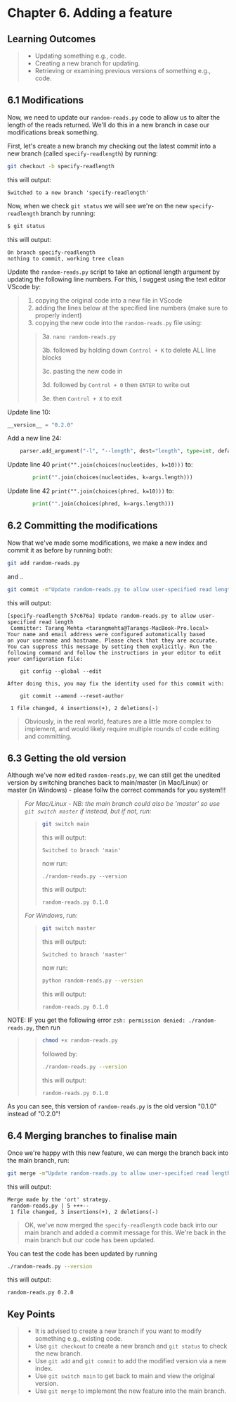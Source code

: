 # Chapter 6. Adding a feature

## Learning Outcomes
> - Updating something e.g., code.
> - Creating a new branch for updating. 
> - Retrieving or examining previous versions of something e.g., code.

## 6.1 Modifications

Now, we need to update our `random-reads.py` code to allow us to alter the length of the reads returned.
We'll do this in a new branch in case our modifications break something.

First, let's create a new branch my checking out the latest commit into a new branch (called `specify-readlength`) by running:

~~~bash
git checkout -b specify-readlength
~~~
this will output:
~~~console
Switched to a new branch 'specify-readlength'
~~~

Now, when we check `git status` we will see we're on the new `specify-readlength` branch by running:

~~~bash
$ git status
~~~
this will output:
~~~console
On branch specify-readlength
nothing to commit, working tree clean
~~~

Update the `random-reads.py` script to take an optional length argument by updating the following line numbers.
For this, I suggest using the text editor VScode by: 
> 1. copying the original code into a new file in VScode
> 2. adding the lines below at the specified line numbers (make sure to properly indent)
> 3. copying the new code into the `random-reads.py` file using:
>> 3a. `nano random-reads.py`
>> 
>> 3b. followed by holding down `Control + K` to delete ALL line blocks
>> 
>> 3c. pasting the new code in
>> 
>> 3d. followed by `Control + 0` then `ENTER` to write out
>> 
>> 3e. then `Control + X` to exit 

Update line 10:

~~~python
__version__ = "0.2.0"
~~~

Add a new line 24:

~~~python
    parser.add_argument("-l", "--length", dest="length", type=int, default = "100", metavar="N", help="Read length to yield")
~~~

Update line 40 `print("".join(choices(nucleotides, k=10)))` to:

~~~python
        print("".join(choices(nucleotides, k=args.length)))
~~~

Update line 42 `print("".join(choices(phred, k=10)))` to:

~~~python
        print("".join(choices(phred, k=args.length)))
~~~

## 6.2 Committing the modifications

Now that we've made some modifications, we make a new index and commit it as before by running both:

~~~bash
git add random-reads.py
~~~
and ..
~~~bash
git commit -m"Update random-reads.py to allow user-specified read length"
~~~
this will output:
~~~console
[specify-readlength 57c676a] Update random-reads.py to allow user-specified read length
 Committer: Tarang Mehta <tarangmehta@Tarangs-MacBook-Pro.local>
Your name and email address were configured automatically based
on your username and hostname. Please check that they are accurate.
You can suppress this message by setting them explicitly. Run the
following command and follow the instructions in your editor to edit
your configuration file:

    git config --global --edit

After doing this, you may fix the identity used for this commit with:

    git commit --amend --reset-author

 1 file changed, 4 insertions(+), 2 deletions(-)
~~~

> Obviously, in the real world, features are a little more complex to implement, and would likely require multiple rounds of code editing and committing.

## 6.3 Getting the old version

Although we've now edited `random-reads.py`, we can still get the unedited version by switching branches back to main/master (in Mac/Linux) or master (in Windows) - please follw the correct commands for you system!!!

> *For Mac/Linux - NB: the main branch could also be 'master' so use `git switch master` if instead, but if not, run:*
>> ~~~bash
>> git switch main
>> ~~~
>> this will output:
>> ~~~console
>> Switched to branch 'main'
>> ~~~
>> now run:
>> ~~~console
>> ./random-reads.py --version
>> ~~~
>> this will output:
>> ~~~console
>> random-reads.py 0.1.0
>> ~~~
>
>
> *For Windows*, run:
>> ~~~bash
>> git switch master
>> ~~~
>> this will output:
>> ~~~console
>> Switched to branch 'master'
>> ~~~
>> now run:
>> ~~~bash
>> python random-reads.py --version
>> ~~~
>> this will output:
>> ~~~console
>> random-reads.py 0.1.0
>> ~~~

NOTE: IF you get the following error `zsh: permission denied: ./random-reads.py`, then run
>> ~~~bash
>> chmod +x random-reads.py
>> ~~~
>> followed by:
>> ~~~bash
>> ./random-reads.py --version
>> ~~~
>> this will output:
>> ~~~console
>> random-reads.py 0.1.0
>> ~~~

As you can see, this version of `random-reads.py` is the old version "0.1.0" instead of "0.2.0"!

## 6.4 Merging branches to finalise main

Once we're happy with this new feature, we can merge the branch back into the main branch, run:

~~~bash
git merge -m"Update random-reads.py to allow user-specified read length" specify-readlength
~~~
this will output:
~~~console
Merge made by the 'ort' strategy.
 random-reads.py | 5 +++--
 1 file changed, 3 insertions(+), 2 deletions(-)
~~~

<!-- ~~~console -->

<!-- $ git merge specify-readlength -->
<!-- Updating 0200bb9..a2fe48f -->
<!-- Fast-forward -->
<!--  random-reads.py | 5 +++-- -->
<!--  1 file changed, 3 insertions(+), 2 deletions(-) -->

<!-- ~~~ -->

<!-- Depending on versions, you may get thrown into vim with the message "Please enter a commit message to explain why this merge is necessary, especially if it merges an updated upstream into a topic branch." At this point do the following in vim: -->


<!-- > 1. Press `i` (i for insert) -->
<!-- > 2. Write your merge message e.g., `Update random-reads.py to allow user-specified read length` -->
<!-- > Press `esc` (escape) -->
<!-- > Write `:wq` (write & quit) -->
<!-- > Then press `enter` to exit -->



> OK, we've now merged the `specify-readlength` code back into our main branch and added a commit message for this. We're back in the main branch but our code has been updated.


You can test the code has been updated by running
~~~bash
./random-reads.py --version
~~~
this will output:
~~~console
random-reads.py 0.2.0
~~~


## Key Points
> - It is advised to create a new branch if you want to modify something e.g., existing code.
> - Use `git checkout` to create a new branch and `git status` to check the new branch.
> - Use `git add` and `git commit` to add the modified version via a new index.
> - Use `git switch main` to get back to main and view the original version.
> - Use `git merge` to implement the new feature into the main branch.
